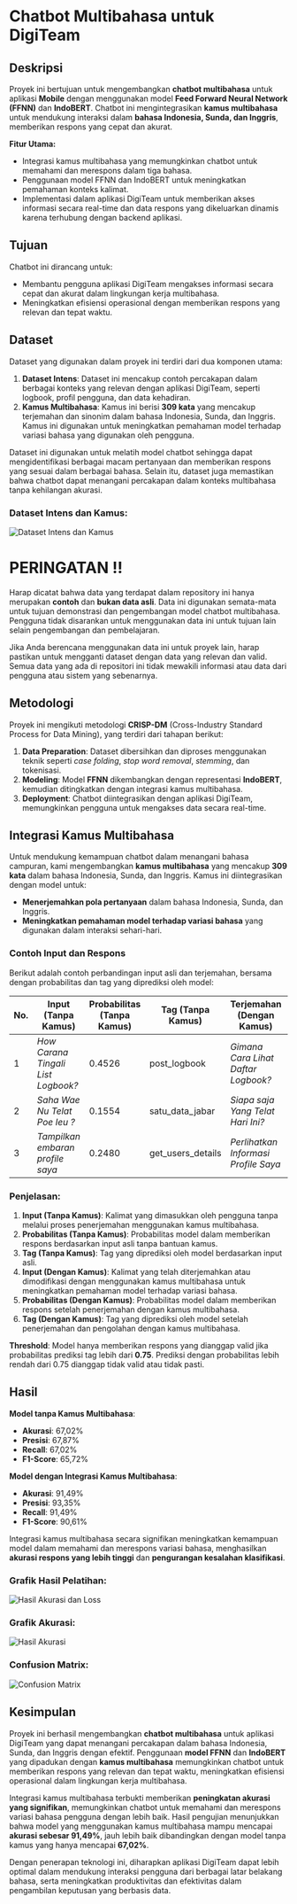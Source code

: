 # Chatbot Multibahasa untuk DigiTeam

## Deskripsi
Proyek ini bertujuan untuk mengembangkan **chatbot multibahasa** untuk aplikasi **Mobile** dengan menggunakan model **Feed Forward Neural Network (FFNN)** dan **IndoBERT**. Chatbot ini mengintegrasikan **kamus multibahasa** untuk mendukung interaksi dalam **bahasa Indonesia, Sunda, dan Inggris**, memberikan respons yang cepat dan akurat. 

**Fitur Utama:**
- Integrasi kamus multibahasa yang memungkinkan chatbot untuk memahami dan merespons dalam tiga bahasa.
- Penggunaan model FFNN dan IndoBERT untuk meningkatkan pemahaman konteks kalimat.
- Implementasi dalam aplikasi DigiTeam untuk memberikan akses informasi secara real-time dan data respons yang dikeluarkan dinamis karena terhubung dengan backend aplikasi.

## Tujuan
Chatbot ini dirancang untuk:
- Membantu pengguna aplikasi DigiTeam mengakses informasi secara cepat dan akurat dalam lingkungan kerja multibahasa.
- Meningkatkan efisiensi operasional dengan memberikan respons yang relevan dan tepat waktu.

## Dataset
Dataset yang digunakan dalam proyek ini terdiri dari dua komponen utama:
1. **Dataset Intens**: Dataset ini mencakup contoh percakapan dalam berbagai konteks yang relevan dengan aplikasi DigiTeam, seperti logbook, profil pengguna, dan data kehadiran.
2. **Kamus Multibahasa**: Kamus ini berisi **309 kata** yang mencakup terjemahan dan sinonim dalam bahasa Indonesia, Sunda, dan Inggris. Kamus ini digunakan untuk meningkatkan pemahaman model terhadap variasi bahasa yang digunakan oleh pengguna.

Dataset ini digunakan untuk melatih model chatbot sehingga dapat mengidentifikasi berbagai macam pertanyaan dan memberikan respons yang sesuai dalam berbagai bahasa. Selain itu, dataset juga memastikan bahwa chatbot dapat menangani percakapan dalam konteks multibahasa tanpa kehilangan akurasi.

### Dataset Intens dan Kamus:
![Dataset Intens dan Kamus](dataset.png)  

# PERINGATAN !!
Harap dicatat bahwa data yang terdapat dalam repository ini hanya merupakan **contoh** dan **bukan data asli**. Data ini digunakan semata-mata untuk tujuan demonstrasi dan pengembangan model chatbot multibahasa. Pengguna tidak disarankan untuk menggunakan data ini untuk tujuan lain selain pengembangan dan pembelajaran.

Jika Anda berencana menggunakan data ini untuk proyek lain, harap pastikan untuk mengganti dataset dengan data yang relevan dan valid. Semua data yang ada di repositori ini tidak mewakili informasi atau data dari pengguna atau sistem yang sebenarnya.


## Metodologi
Proyek ini mengikuti metodologi **CRISP-DM** (Cross-Industry Standard Process for Data Mining), yang terdiri dari tahapan berikut:
1. **Data Preparation**: Dataset dibersihkan dan diproses menggunakan teknik seperti *case folding*, *stop word removal*, *stemming*, dan tokenisasi.
2. **Modeling**: Model **FFNN** dikembangkan dengan representasi **IndoBERT**, kemudian ditingkatkan dengan integrasi kamus multibahasa.
3. **Deployment**: Chatbot diintegrasikan dengan aplikasi DigiTeam, memungkinkan pengguna untuk mengakses data secara real-time.

## Integrasi Kamus Multibahasa
Untuk mendukung kemampuan chatbot dalam menangani bahasa campuran, kami mengembangkan **kamus multibahasa** yang mencakup **309 kata** dalam bahasa Indonesia, Sunda, dan Inggris. Kamus ini diintegrasikan dengan model untuk:
- **Menerjemahkan pola pertanyaan** dalam bahasa Indonesia, Sunda, dan Inggris.
- **Meningkatkan pemahaman model terhadap variasi bahasa** yang digunakan dalam interaksi sehari-hari.

### Contoh Input dan Respons
Berikut adalah contoh perbandingan input asli dan terjemahan, bersama dengan probabilitas dan tag yang diprediksi oleh model:

| **No.** | **Input (Tanpa Kamus)**            | **Probabilitas (Tanpa Kamus)** | **Tag (Tanpa Kamus)** | **Terjemahan (Dengan Kamus)**             | **Probabilitas (Dengan Kamus)** | **Tag (Dengan Kamus)** |  
|---------|-------------------------------------|---------------------------------|------------------------|---------------------------------------|---------------------------------|-------------------------|  
| 1       | *How Carana Tingali List Logbook?*  | 0.4526                          | post_logbook            | *Gimana Cara Lihat Daftar Logbook?*   | 0.9965                          | get_logbook             |  
| 2       | *Saha Wae Nu Telat Poe Ieu ?*      | 0.1554                          | satu_data_jabar         | *Siapa saja Yang Telat Hari Ini?*        | 0.9742                          | get_lateAttendance      |  
| 3       | *Tampilkan embaran profile saya*   | 0.2480                          | get_users_details       | *Perlihatkan Informasi Profile Saya*     | 0.9967                          | get_users_details       |  

### Penjelasan:
1. **Input (Tanpa Kamus)**: Kalimat yang dimasukkan oleh pengguna tanpa melalui proses penerjemahan menggunakan kamus multibahasa.
2. **Probabilitas (Tanpa Kamus)**: Probabilitas model dalam memberikan respons berdasarkan input asli tanpa bantuan kamus.
3. **Tag (Tanpa Kamus)**: Tag yang diprediksi oleh model berdasarkan input asli.
4. **Input (Dengan Kamus)**: Kalimat yang telah diterjemahkan atau dimodifikasi dengan menggunakan kamus multibahasa untuk meningkatkan pemahaman model terhadap variasi bahasa.
5. **Probabilitas (Dengan Kamus)**: Probabilitas model dalam memberikan respons setelah penerjemahan dengan kamus multibahasa.
6. **Tag (Dengan Kamus)**: Tag yang diprediksi oleh model setelah penerjemahan dan pengolahan dengan kamus multibahasa.

**Threshold**: Model hanya memberikan respons yang dianggap valid jika probabilitas prediksi tag lebih dari **0.75**. Prediksi dengan probabilitas lebih rendah dari 0.75 dianggap tidak valid atau tidak pasti.


## Hasil
**Model tanpa Kamus Multibahasa**:
- **Akurasi**: 67,02%
- **Presisi**: 67,87%
- **Recall**: 67,02%
- **F1-Score**: 65,72%

**Model dengan Integrasi Kamus Multibahasa**:
- **Akurasi**: 91,49%
- **Presisi**: 93,35%
- **Recall**: 91,49%
- **F1-Score**: 90,61%

Integrasi kamus multibahasa secara signifikan meningkatkan kemampuan model dalam memahami dan merespons variasi bahasa, menghasilkan **akurasi respons yang lebih tinggi** dan **pengurangan kesalahan klasifikasi**.

### Grafik Hasil Pelatihan:
![Hasil Akurasi dan Loss](trainvallos.png)

### Grafik Akurasi:
![Hasil Akurasi](trainvallacc.png) 

### Confusion Matrix:
![Confusion Matrix](confmatrix.png) 



## Kesimpulan
Proyek ini berhasil mengembangkan **chatbot multibahasa** untuk aplikasi DigiTeam yang dapat menangani percakapan dalam bahasa Indonesia, Sunda, dan Inggris dengan efektif. Penggunaan **model FFNN** dan **IndoBERT** yang dipadukan dengan **kamus multibahasa** memungkinkan chatbot untuk memberikan respons yang relevan dan tepat waktu, meningkatkan efisiensi operasional dalam lingkungan kerja multibahasa.

Integrasi kamus multibahasa terbukti memberikan **peningkatan akurasi yang signifikan**, memungkinkan chatbot untuk memahami dan merespons variasi bahasa pengguna dengan lebih baik. Hasil pengujian menunjukkan bahwa model yang menggunakan kamus multibahasa mampu mencapai **akurasi sebesar 91,49%**, jauh lebih baik dibandingkan dengan model tanpa kamus yang hanya mencapai **67,02%**.

Dengan penerapan teknologi ini, diharapkan aplikasi DigiTeam dapat lebih optimal dalam mendukung interaksi pengguna dari berbagai latar belakang bahasa, serta meningkatkan produktivitas dan efektivitas dalam pengambilan keputusan yang berbasis data.